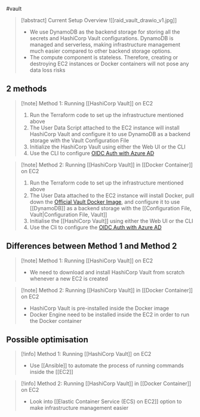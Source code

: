 #vault 
>[!abstract] Current Setup Overview
>![[raid_vault_drawio_v1.jpg]]
>- We use DynamoDB as the backend storage for storing all the secrets and HashiCorp Vault configurations. DynamoDB is managed and serverless, making infrastructure management much easier compared to other backend storage options.
>- The compute component is stateless. Therefore, creating or destroying EC2 instances or Docker containers will not pose any data loss risks

## 2 methods
>[!note] Method 1: Running [[HashiCorp Vault]] on EC2
>1. Run the Terraform code to set up the infrastructure mentioned above
>2. The User Data Script attached to the EC2 instance will install HashiCorp Vault and configure it to use DynamoDB as a backend storage with the Vault Configuration File
>3. Initialize the HashiCorp Vault using either the Web UI or the CLI
>4. Use the CLI to configure [OIDC Auth with Azure AD](https://developer.hashicorp.com/vault/tutorials/auth-methods/oidc-auth-azure#oidc-auth-azure)

>[!note] Method 2: Running [[HashiCorp Vault]] in [[Docker Container]] on EC2
>1. Run the Terraform code to set up the infrastructure mentioned above
>2. The User Data attached to the EC2 instance will install Docker, pull down the [Official Vault Docker Image](https://hub.docker.com/r/hashicorp/vault), and configure it to use [[DynamoDB]] as a backend storage with the [[Configuration File, Vault|Configuration File, Vault]]
>3. Initialise the [[HashiCorp Vault]] using either the Web UI or the CLI
>4. Use the Cli to configure the [OIDC Auth with Azure AD](https://developer.hashicorp.com/vault/tutorials/auth-methods/oidc-auth-azure#oidc-auth-azure)


## Differences between Method 1 and Method 2
>[!note] Method 1: Running [[HashiCorp Vault]] on EC2
>- We need to download and install HashiCorp Vault from scratch whenever a new EC2 is created

>[!note] Method 2: Running [[HashiCorp Vault]] in [[Docker Container]] on EC2
>- HashiCorp Vault is pre-installed inside the Docker image
>- Docker Engine need to be installed inside the EC2 in order to run the Docker container


## Possible optimisation
>[!info] Method 1: Running [[HashiCorp Vault]] on EC2
>- Use [[Ansible]] to automate the process of running commands inside the [[EC2]]

>[!info] Method 2: Running [[HashiCorp Vault]] in [[Docker Container]] on EC2
>- Look into [[Elastic Container Service (ECS) on EC2]] option to make infrastructure management easier 